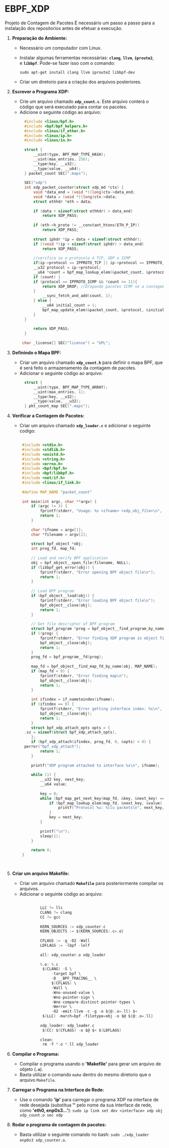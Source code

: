 # EBPF_XDP
 Projeto de Contagem de Pacotes
É necessário um passo a passo para a instalação dos repositorios antes de efetuar a execução. 
1. **Preparação do Ambiente:**
    - Necessário um computador com Linux.
    - Instalar algumas ferramentas necessárias: **`clang`**, **`llvm`**, **`iproute2`**, e **`libbpf`**. Pode-se fazer isso com o comando:
        
        `sudo apt-get install clang llvm iproute2 libbpf-dev`
    - Criar um diretorio para a criação dos arquivos posteriores. 
2. **Escrever o Programa XDP:**
    - Crie um arquivo chamado **`xdp_count.c`**. Este arquivo conterá o código que será executado para contar os pacotes.
    - Adicione o seguinte código ao arquivo: 
      ~~~C  
        #include <linux/bpf.h>
        #include <bpf/bpf_helpers.h>
        #include <linux/if_ether.h>
        #include <linux/ip.h>
        #include <linux/in.h>
        
        struct {
            __uint(type, BPF_MAP_TYPE_HASH);
            __uint(max_entries, 256);
            __type(key, __u32);
            __type(value, __u64);
        } packet_count SEC(".maps");
        
        SEC("xdp")
        int xdp_packet_counter(struct xdp_md *ctx) {
            void *data_end = (void *)(long)ctx->data_end;
            void *data = (void *)(long)ctx->data;
            struct ethhdr *eth = data;
        
            if (data + sizeof(struct ethhdr) > data_end)
                return XDP_PASS;
        
            if (eth->h_proto != __constant_htons(ETH_P_IP))
                return XDP_PASS;
        
            struct iphdr *ip = data + sizeof(struct ethhdr);
            if ((void *)ip + sizeof(struct iphdr) > data_end)
                return XDP_PASS;
        
        	//verifica se o protocolo é TCP, UDP e ICMP
            if(ip->protocol == IPPROTO_TCP || ip->protocol == IPPROTO_UDP || ip->protocol == IPPROTO_ICMP){
            __u32 protocol = ip->protocol;
            __u64 *count = bpf_map_lookup_elem(&packet_count, &protocol);
            if (count) {
        	if (protocol == IPPROTO_ICMP && *count >= 11){
        		return XDP_DROP; //Dropando pacotes ICMP se a contagem for maior que  10.
        	}
                __sync_fetch_and_add(count, 1);
            } else {
                __u64 initial_count = 1;
                bpf_map_update_elem(&packet_count, &protocol, &initial_count, BPF_ANY);
            }
        }
        
            return XDP_PASS;
        }
        
       char _license[] SEC("license") = "GPL";


3. **Definindo o Mapa BPF:**
    - Criar um arquivo chamado **`xdp_count.h`** para definir o mapa BPF, que é será feito o  armazenamento da contagem de pacotes.
    - Adicionar o seguinte código ao arquivo:
      ~~~C
        struct {
            __uint(type, BPF_MAP_TYPE_ARRAY);
            __uint(max_entries, 1);
            __type(key, __u32);
            __type(value, __u32);
        } pkt_count_map SEC(".maps");

4. **Verificar a Contagem de Pacotes:**
    - Criar um arquivo chamado **`xdp_loader.c`** e adicionar o seguinte codigo:
      ~~~C
  
       #include <stdio.h>
       #include <stdlib.h>
       #include <unistd.h>
       #include <string.h>
       #include <errno.h>
       #include <bpf/bpf.h>
       #include <bpf/libbpf.h>
       #include <net/if.h>
       #include <linux/if_link.h>
       
       #define MAP_NAME "packet_count"
       
       int main(int argc, char **argv) {
           if (argc != 3) {
               fprintf(stderr, "Usage: %s <ifname> <xdp_obj_file>\n", argv[0]);
               return 1;
           }
       
           char *ifname = argv[1];
           char *filename = argv[2];
       
           struct bpf_object *obj;
           int prog_fd, map_fd;
       
           // Load and verify BPF application
           obj = bpf_object__open_file(filename, NULL);
           if (libbpf_get_error(obj)) {
               fprintf(stderr, "Error opening BPF object file\n");
               return 1;
           }
       
           // Load BPF program
           if (bpf_object__load(obj)) {
               fprintf(stderr, "Error loading BPF object file\n");
               bpf_object__close(obj);
               return 1;
           }
       
           // Get file descriptor of BPF program
           struct bpf_program *prog = bpf_object__find_program_by_name(obj, "xdp_packet_counter");
           if (!prog) {
               fprintf(stderr, "Error finding XDP program in object file\n");
               bpf_object__close(obj);
               return 1;
           }
           prog_fd = bpf_program__fd(prog);
       
           map_fd = bpf_object__find_map_fd_by_name(obj, MAP_NAME);
           if (map_fd < 0) {
               fprintf(stderr, "Error finding map\n");
               bpf_object__close(obj);
               return 1;
           }
       
           int ifindex = if_nametoindex(ifname);
           if (ifindex == 0) {
               fprintf(stderr, "Error getting interface index: %s\n", strerror(errno));
               bpf_object__close(obj);
               return 1;
           }
           struct bpf_xdp_attach_opts opts = {
       	.sz = sizeof(struct bpf_xdp_attach_opts),
           };
           if (bpf_xdp_attach(ifindex, prog_fd, 0, &opts) < 0) {
       	perror("bpf_xdp_attach");
               return 1;
           }
       
           printf("XDP program attached to interface %s\n", ifname);
       
           while (1) {
               __u32 key, next_key;
               __u64 value;
       
               key = 0;
               while (bpf_map_get_next_key(map_fd, &key, &next_key) == 0) {
                   if (bpf_map_lookup_elem(map_fd, &next_key, &value) == 0) {
                       printf("Protocol %u: %llu packets\n", next_key, value);
                   }
                   key = next_key;
               }
       
               printf("\n");
               sleep(1);
           }
       
           return 0;
       }




5. **Criar um arquivo Makefile:**
    - Criar um arquivo chamado **`Makefile`** para posteriormente compilar os arquivos.
    - Adicionar o seguinte código ao arquivo:
      ~~~C
      
               LLC ?= llc
               CLANG ?= clang
               CC ?= gcc
               
               KERN_SOURCES := xdp_counter.c
               KERN_OBJECTS := ${KERN_SOURCES:.c=.o}
               
               CFLAGS := -g -O2 -Wall
               LDFLAGS := -lbpf -lelf
               
               all: xdp_counter.o xdp_loader
               
               %.o: %.c
               	$(CLANG) -S \
               	    -target bpf \
               	    -D __BPF_TRACING__ \
               	    $(CFLAGS) \
               	    -Wall \
               	    -Wno-unused-value \
               	    -Wno-pointer-sign \
               	    -Wno-compare-distinct-pointer-types \
               	    -Werror \
               	    -O2 -emit-llvm -c -g -o ${@:.o=.ll} $<
               	$(LLC) -march=bpf -filetype=obj -o $@ ${@:.o=.ll}
               
               xdp_loader: xdp_loader.c
               	$(CC) $(CFLAGS) -o $@ $< $(LDFLAGS)
               
               clean:
               	rm -f *.o *.ll xdp_loader


6. **Compilar o Programa:**      
    - Compilar o programa usando o **'Makefile'** para gerar um arquivo de objeto (**`.o`**).
    - Basta utilizar o comando `make` dentro do mesmo diretorio que o arquivo `Makefile`.
      
7. **Carregar o Programa na Interface de Rede:**
    - Use o comando **'ip'** para carregar o programa XDP na interface de rede desejada (substitua **'<interface>'** pelo nome da sua interface de rede, como **'eth0, enp0s3...'**):
        `sudo ip link set dev <interface> xdp obj xdp_count.o sec xdp`
8. **Rodar o programa de contagem de pacotes:**
    - Basta utilizar o seguinte comando no bash: `sudo ./xdp_loader enp0s3 xdp_counter.o`. 

 
